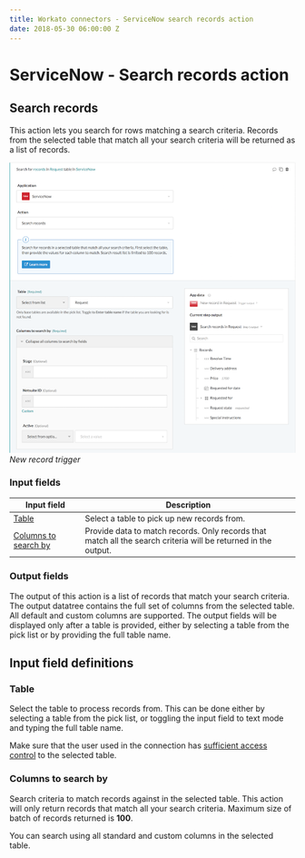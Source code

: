 ```yaml
---
title: Workato connectors - ServiceNow search records action
date: 2018-05-30 06:00:00 Z
---
```


# ServiceNow - Search records action

## Search records
This action lets you search for rows matching a search criteria. Records from the selected table that match all your search criteria will be returned as a list of records.

![New record trigger](/assets/images/connectors/servicenow/search-records-action.png)
*New record trigger*

### Input fields

<table class="unchanged rich-diff-level-one">
  <thead>
    <tr>
        <th width='25%'>Input field</th>
        <th>Description</th>
    </tr>
  </thead>
  <tbody>
    <tr>
      <td><a href="#table">Table</a></td>
      <td>
        Select a table to pick up new records from.
      </td>
    </tr>
    <tr>
      <td><a href="#columns-to-search-by">Columns to search by</a></td>
      <td>
        Provide data to match records. Only records that match all the search criteria will be returned in the output.
      </td>
    </tr>
  </tbody>
</table>

### Output fields
The output of this action is a list of records that match your search criteria. The output datatree contains the full set of columns from the selected table. All default and custom columns are supported. The output fields will be displayed only after a table is provided, either by selecting a table from the pick list or by providing the full table name.

## Input field definitions

### Table
Select the table to process records from. This can be done either by selecting a table from the pick list, or toggling the input field to text mode and typing the full table name.

Make sure that the user used in the connection has [sufficient access control](/connectors/servicenow.md#roles-and-permissions-required-to-connect) to the selected table.

### Columns to search by
Search criteria to match records against in the selected table. This action will only return records that match all your search criteria. Maximum size of batch of records returned is **100**.

You can search using all standard and custom columns in the selected table.
